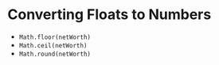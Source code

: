 # Converting Floats to Numbers

- `Math.floor(netWorth)`
- `Math.ceil(netWorth)`
- `Math.round(netWorth)`
